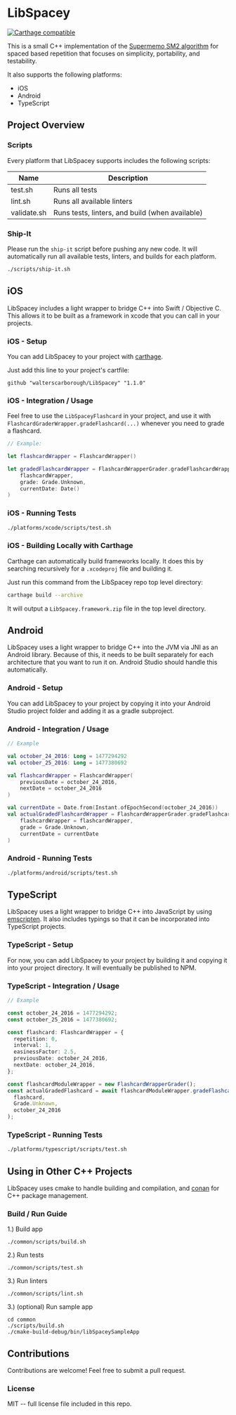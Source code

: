 # LibSpacey

[![Carthage compatible](https://img.shields.io/badge/Carthage-compatible-4BC51D.svg?style=flat)](https://github.com/Carthage/Carthage)

This is a small C++ implementation of the [Supermemo SM2 algorithm](https://www.supermemo.com/english/ol/sm2.htm) for spaced based repetition that focuses on simplicity, portability, and testability.

It also supports the following platforms:
* iOS
* Android
* TypeScript 

## Project Overview

### Scripts

Every platform that LibSpacey supports includes the following scripts:

| Name | Description |
|---|---|
| test.sh | Runs all tests | 
| lint.sh | Runs all available linters  | 
| validate.sh | Runs tests, linters, and build (when available) |

### Ship-It

Please run the `ship-it` script before pushing any new code.
It will automatically run all available tests, linters, and builds for each platform.

```bash
./scripts/ship-it.sh
```


## iOS

LibSpacey includes a light wrapper to bridge C++ into Swift / Objective C. 
This allows it to be built as a framework in xcode that you can call in your projects.

### iOS - Setup

You can add LibSpacey to your project with [carthage](https://github.com/Carthage/Carthage).

Just add this line to your project's cartfile:

```
github "walterscarborough/LibSpacey" "1.1.0"
```

### iOS - Integration / Usage

Feel free to use the `LibSpaceyFlashcard` in your project, and use it with `FlashcardGraderWrapper.gradeFlashcard(...)` whenever you need to grade a flashcard.   

```swift
// Example:

let flashcardWrapper = FlashcardWrapper()

let gradedFlashcardWrapper = FlashcardWrapperGrader.gradeFlashcardWrapper(
    flashcardWrapper, 
    grade: Grade.Unknown, 
    currentDate: Date()
)
```

### iOS - Running Tests 

```bash
./platforms/xcode/scripts/test.sh
```

### iOS - Building Locally with Carthage

Carthage can automatically build frameworks locally.
It does this by searching recursively for a `.xcodeproj` file and building it.

Just run this command from the LibSpacey repo top level directory: 

```bash
carthage build --archive
```

It will output a `LibSpacey.framework.zip` file in the top level directory.

## Android

LibSpacey uses a light wrapper to bridge C++ into the JVM via JNI as an Android library.
Because of this, it needs to be built separately for each architecture that you want to run it on.
Android Studio should handle this automatically.

### Android - Setup

You can add LibSpacey to your project by copying it into your Android Studio project folder and adding it as a gradle subproject.

### Android - Integration / Usage

```kotlin
// Example

val october_24_2016: Long = 1477294292
val october_25_2016: Long = 1477380692

val flashcardWrapper = FlashcardWrapper(
    previousDate = october_24_2016,
    nextDate = october_24_2016
)

val currentDate = Date.from(Instant.ofEpochSecond(october_24_2016))
val actualGradedFlashcardWrapper = FlashcardWrapperGrader.gradeFlashcardWrapper(
    flashcardWrapper = flashcardWrapper,
    grade = Grade.Unknown,
    currentDate = currentDate
)
```

### Android - Running Tests

```bash
./platforms/android/scripts/test.sh
```

## TypeScript

LibSpacey uses a light wrapper to bridge C++ into JavaScript by using [emscripten](https://emscripten.org/).
It also includes typings so that it can be incorporated into TypeScript projects.

### TypeScript - Setup

For now, you can add LibSpacey to your project by building it and copying it into your project directory.
It will eventually be published to NPM.

### TypeScript - Integration / Usage

```typescript
// Example

const october_24_2016 = 1477294292;
const october_25_2016 = 1477380692;

const flashcard: FlashcardWrapper = {
  repetition: 0,
  interval: 1,
  easinessFactor: 2.5,
  previousDate: october_24_2016,
  nextDate: october_24_2016,
};

const flashcardModuleWrapper = new FlashcardWrapperGrader();
const actualGradedFlashcard = await flashcardModuleWrapper.gradeFlashcard(
  flashcard,
  Grade.Unknown,
  october_24_2016
);
```

### TypeScript - Running Tests

```bash
./platforms/typescript/scripts/test.sh
```

## Using in Other C++ Projects

LibSpacey uses cmake to handle building and compilation, and [conan](https://github.com/conan-io/conan) for C++ package management.

### Build / Run Guide

1.) Build app
```
./common/scripts/build.sh
```

2.) Run tests
```
./common/scripts/test.sh
```

3.) Run linters
```
./common/scripts/lint.sh
```

3.) (optional) Run sample app

```
cd common
./scripts/build.sh
./cmake-build-debug/bin/libSpaceySampleApp
```

## Contributions

Contributions are welcome! Feel free to submit a pull request.

### License

MIT -- full license file included in this repo.
